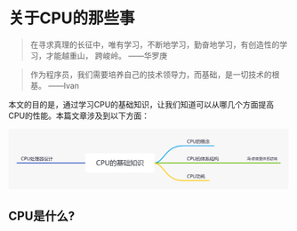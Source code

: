 # 关于CPU的那些事

> 在寻求真理的长征中，唯有学习，不断地学习，勤奋地学习，有创造性的学习，才能越重山， 跨峻岭。 ——华罗庚

> 作为程序员，我们需要培养自己的技术领导力，而基础，是一切技术的根基。 ——lvan

本文的目的是，通过学习CPU的基础知识，让我们知道可以从哪几个方面提高CPU的性能。本篇文章涉及到以下方面：

![img.png](../img/计算机基础/关于CPU的那些事.png)

## CPU是什么?
